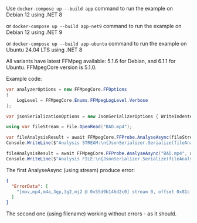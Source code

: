 Use `docker-compose up --build app` command to run the example on Debian 12 using .NET 8

or `docker-compose up --build app-net9` command to run the example on Debian 12 using .NET 9

or `docker-compose up --build app-ubuntu` command to run the example on Ubuntu 24.04 LTS using .NET 8

All variants have latest FFMpeg available: 5.1.6 for Debian, and 6.1.1 for Ubuntu. FFMpegCore version is 5.1.0.

Example code:
```c#
var analyzerOptions = new FFMpegCore.FFOptions
{
    LogLevel = FFMpegCore.Enums.FFMpegLogLevel.Verbose
};

var jsonSerializationOptions = new JsonSerializerOptions { WriteIndented = true };

using var fileStream = File.OpenRead("BAD.mp4");

var fileAnalysisResult = await FFMpegCore.FFProbe.AnalyseAsync(fileStream, analyzerOptions);
Console.WriteLine($"Analysis STREAM:\n{JsonSerializer.Serialize(fileAnalysisResult, jsonSerializationOptions)}");

fileAnalysisResult = await FFMpegCore.FFProbe.AnalyseAsync("BAD.mp4", analyzerOptions);
Console.WriteLine($"Analysis FILE:\n{JsonSerializer.Serialize(fileAnalysisResult, jsonSerializationOptions)}");
```

The first AnalyseAsync (using stream) produce error:
```json
{
  "ErrorData": [
    "[mov,mp4,m4a,3gp,3g2,mj2 @ 0x55d9b146d2c0] stream 0, offset 0x81c: partial file"
  ]
}
```

The second one (using filename) working without errors - as it should.
